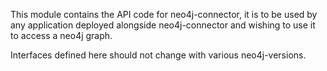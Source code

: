 This module contains the API code for neo4j-connector, it is to be used by any application deployed alongside neo4j-connector and wishing to use it to access a neo4j graph.

Interfaces defined here should not change with various neo4j-versions.